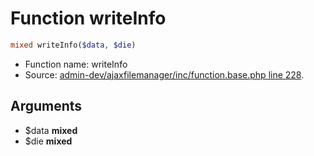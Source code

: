 Function writeInfo
===========================





```php
mixed writeInfo($data, $die)
```

* Function name: writeInfo
* Source: [admin-dev/ajaxfilemanager/inc/function.base.php line 228](https://github.com/PrestaShop/PrestaShop/blob/1.5.6.2/admin-dev/ajaxfilemanager/inc/function.base.php#L228).

Arguments
---------

* $data **mixed**
* $die **mixed**

